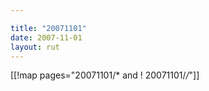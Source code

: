 ```yaml
---

title: "20071101"
date: 2007-11-01
layout: rut
---
```


[[!map pages="20071101/* and ! 20071101/*/*"]]
